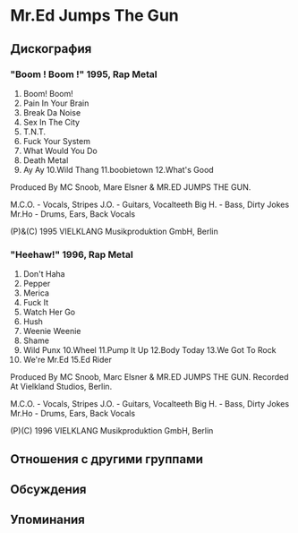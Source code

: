 # Mr.Ed Jumps The Gun



## Дискография

### "Boom ! Boom !" 1995, Rap Metal

1. Boom! Boom!
2. Pain In Your Brain
3. Break Da Noise
4. Sex In The City
5. T.N.T.
6. Fuck Your System
7. What Would You Do
8. Death Metal
9. Ay Ay
10.Wild Thang
11.boobietown
12.What's Good

Produced By MC Snoob, Mare Elsner & MR.ED JUMPS THE GUN.

M.C.O. - Vocals, Stripes
J.O. - Guitars, Vocalteeth
Big H. - Bass, Dirty Jokes
Mr.Ho - Drums, Ears, Back Vocals

(P)&(C) 1995 VIELKLANG Musikproduktion GmbH, Berlin

### "Heehaw!" 1996, Rap Metal

1. Don't Haha
2. Pepper
3. Merica
4. Fuck It
5. Watch Her Go
6. Hush
7. Weenie Weenie
8. Shame
9. Wild Punx
10.Wheel
11.Pump It Up
12.Body Today
13.We Got To Rock
14. We're Mr.Ed
15.Ed Rider

Produced By MC Snoob, Marc Elsner & MR.ED JUMPS THE GUN.
Recorded At Vielkland Studios, Berlin.

M.C.O. - Vocals, Stripes
J.O. - Guitars, Vocalteeth
Big H. - Bass, Dirty Jokes
Mr.Ho - Drums, Ears, Back Vocals

(P)(C) 1996 VIELKLANG Musikproduktion GmbH, Berlin


## Отношения с другими группами


## Обсуждения


## Упоминания

